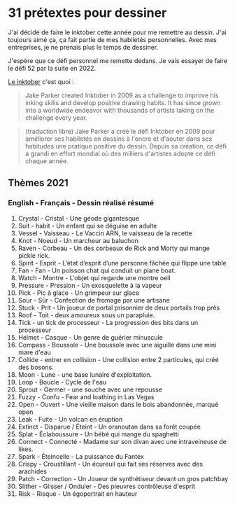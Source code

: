 # 31 prétextes pour dessiner
J'ai décidé de faire le inktober cette année pour me remettre au dessin. J'ai toujours aimé ça, ça fait partie de mes habiletés personnelles. Avec mes entreprises, je ne prenais plus le temps de dessiner.

J'espère que ce défi personnel me remette dedans. Je vais essayer de faire le défi 52 par la suite en 2022.

[Le inktober](https://inktober.com/) c'est quoi : 
> Jake Parker created Inktober in 2009 as a challenge to improve his inking skills and develop positive drawing habits. It has since grown into a worldwide endeavor with thousands of artists taking on the challenge every year.

> (traduction libre) Jake Parker a créé le défi Inktober en 2009 pour améliorer ses habiletés en dessins à l'encre et d'aouter dans ses habitudes une pratique positive du dessin. Depuis sa création, ce défi a grandi en effort mondial où des milliers d'artistes adopte ce défi chaque année.

## Thèmes 2021

### **English** - **Français** - Dessin réalisé résumé

1. Crystal - Cristal - Une géode gigantesque
2. Suit - habit - Un enfant qui se déguise en adulte
3. Vessel - Vaisseau - Le Vaccin ARN, le vaisseau de la recette
4. Knot - Noeud - Un marcheur au baluchon
5. Raven - Corbeau - Un des corbeaux de Rick and Morty qui mange pickle rick.
6. Spirit - Esprit - L’état d’esprit d’une personne fâchée qui flippe une table
7. Fan - Fan - Un poisson chat qui conduit un plane boat.
8. Watch - Montre - L'objet qui regarde une montre oeil
9. Pressure - Pression - Un exosquelette à la vapeur
10. Pick - Pic à glace - Un grimpeur sur glace
11. Sour - Sûr - Confection de fromage par une artisane
12. Stuck - Prit - Un joueur de portal prisonnier de deux portails trop près
13. Roof - Toit - deux amoureux sous un parapluie.
14. Tick - un tick de processeur - La progression des bits dans un processeur
15. Helmet - Casque - Un genre de guérier minuscule
16. Compass - Boussole - Une boussole avec une aiguille dans une mini mare d'eau
17. Collide - entrer en collision - Une collision entre 2 particules, qui créé des bosons.
18. Moon - Lune - une base lunaire d'exploitation.
19. Loop - Boucle - Cycle de l'eau
20. Sprout - Germer - une souche avec une repousse
21. Fuzzy - Confu - Fear and loathing in Las Vegas
22. Open - Ouvert - Une vieille maison dans le bois abandonnée, marqué open
23. Leak - Fuite - Un volcan en éruption
24. Extinct - Disparue / Éteint - Un oranoutan dans sa forêt coupée
25. Splat - Éclaboussure - Un bébé qui mange du spaghetti
26. Connect - Connecté - Madame sur son divan avec une intraveineuse de likes.
27. Spark - Éteincelle - La puissance du Fantex
28. Crispy - Croustillant - Un écureuil qui fait ses réserves avec des arachides
29. Patch - Correction  - Un Joueur de synthétiseur devant un gros patchbay
30. Slither - Glisser / Onduler - Des pieuvres contrôleuse d'esprit
31. Risk - Risque - Un égoportrait en hauteur
